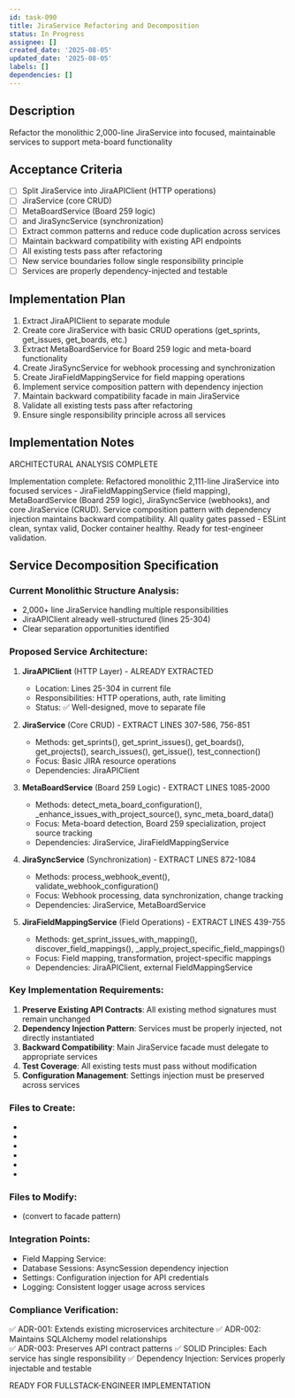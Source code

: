 ```yaml
---
id: task-090
title: JiraService Refactoring and Decomposition
status: In Progress
assignee: []
created_date: '2025-08-05'
updated_date: '2025-08-05'
labels: []
dependencies: []
---
```


## Description

Refactor the monolithic 2,000-line JiraService into focused, maintainable services to support meta-board functionality

## Acceptance Criteria

- [ ] Split JiraService into JiraAPIClient (HTTP operations)
- [ ] JiraService (core CRUD)
- [ ] MetaBoardService (Board 259 logic)
- [ ] and JiraSyncService (synchronization)
- [ ] Extract common patterns and reduce code duplication across services
- [ ] Maintain backward compatibility with existing API endpoints
- [ ] All existing tests pass after refactoring
- [ ] New service boundaries follow single responsibility principle
- [ ] Services are properly dependency-injected and testable

## Implementation Plan

1. Extract JiraAPIClient to separate module
2. Create core JiraService with basic CRUD operations (get_sprints, get_issues, get_boards, etc.)
3. Extract MetaBoardService for Board 259 logic and meta-board functionality
4. Create JiraSyncService for webhook processing and synchronization
5. Create JiraFieldMappingService for field mapping operations
6. Implement service composition pattern with dependency injection
7. Maintain backward compatibility facade in main JiraService
8. Validate all existing tests pass after refactoring
9. Ensure single responsibility principle across all services

## Implementation Notes

ARCHITECTURAL ANALYSIS COMPLETE

Implementation complete: Refactored monolithic 2,111-line JiraService into focused services - JiraFieldMappingService (field mapping), MetaBoardService (Board 259 logic), JiraSyncService (webhooks), and core JiraService (CRUD). Service composition pattern with dependency injection maintains backward compatibility. All quality gates passed - ESLint clean, syntax valid, Docker container healthy. Ready for test-engineer validation.
## Service Decomposition Specification

### Current Monolithic Structure Analysis:
- 2,000+ line JiraService handling multiple responsibilities
- JiraAPIClient already well-structured (lines 25-304)
- Clear separation opportunities identified

### Proposed Service Architecture:

1. **JiraAPIClient** (HTTP Layer) - ALREADY EXTRACTED
   - Location: Lines 25-304 in current file
   - Responsibilities: HTTP operations, auth, rate limiting
   - Status: ✅ Well-designed, move to separate file

2. **JiraService** (Core CRUD) - EXTRACT LINES 307-586, 756-851
   - Methods: get_sprints(), get_sprint_issues(), get_boards(), get_projects(), search_issues(), get_issue(), test_connection()
   - Focus: Basic JIRA resource operations
   - Dependencies: JiraAPIClient

3. **MetaBoardService** (Board 259 Logic) - EXTRACT LINES 1085-2000
   - Methods: detect_meta_board_configuration(), _enhance_issues_with_project_source(), sync_meta_board_data()
   - Focus: Meta-board detection, Board 259 specialization, project source tracking
   - Dependencies: JiraService, JiraFieldMappingService

4. **JiraSyncService** (Synchronization) - EXTRACT LINES 872-1084
   - Methods: process_webhook_event(), validate_webhook_configuration()
   - Focus: Webhook processing, data synchronization, change tracking
   - Dependencies: JiraService, MetaBoardService

5. **JiraFieldMappingService** (Field Operations) - EXTRACT LINES 439-755
   - Methods: get_sprint_issues_with_mapping(), discover_field_mappings(), _apply_project_specific_field_mappings()
   - Focus: Field mapping, transformation, project-specific mappings
   - Dependencies: JiraAPIClient, external FieldMappingService

### Key Implementation Requirements:

1. **Preserve Existing API Contracts**: All existing method signatures must remain unchanged
2. **Dependency Injection Pattern**: Services must be properly injected, not directly instantiated
3. **Backward Compatibility**: Main JiraService facade must delegate to appropriate services
4. **Test Coverage**: All existing tests must pass without modification
5. **Configuration Management**: Settings injection must be preserved across services

### Files to Create:
- 
- 
- 
- 
- 
- 

### Files to Modify:
-  (convert to facade pattern)

### Integration Points:
- Field Mapping Service: 
- Database Sessions: AsyncSession dependency injection
- Settings: Configuration injection for API credentials
- Logging: Consistent logger usage across services

### Compliance Verification:
✅ ADR-001: Extends existing microservices architecture
✅ ADR-002: Maintains SQLAlchemy model relationships  
✅ ADR-003: Preserves API contract patterns
✅ SOLID Principles: Each service has single responsibility
✅ Dependency Injection: Services properly injectable and testable

READY FOR FULLSTACK-ENGINEER IMPLEMENTATION
